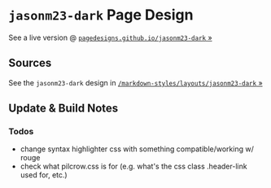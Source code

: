 # `jasonm23-dark` Page Design


See a live version @ [`pagedesigns.github.io/jasonm23-dark` »](http://pagedesigns.github.io/jasonm23-dark)


## Sources

See the `jasonm23-dark` design in
[`/markdown-styles/layouts/jasonm23-dark` »](https://github.com/mixu/markdown-styles/tree/master/layouts/jasonm23-dark)


## Update & Build Notes

### Todos

- change syntax highlighter css with something compatible/working w/ rouge
- check what pilcrow.css is for (e.g. what's the css class .header-link used for, etc.)

